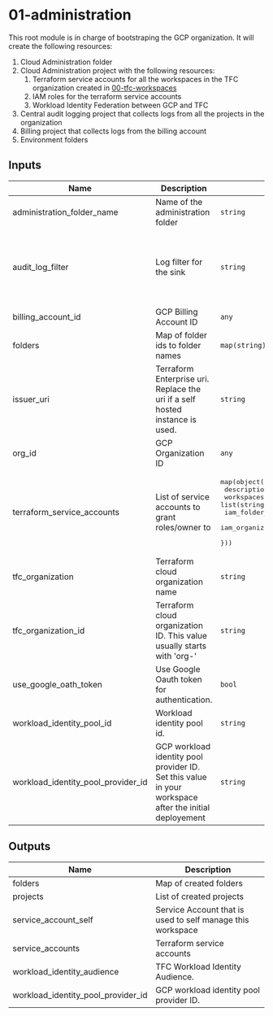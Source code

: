 # 01-administration
This root module is in charge of bootstraping the GCP organization. It will create the following resources:
1. Cloud Administration folder
2. Cloud Administration project with the following resources:
   1. Terraform service accounts for all the workspaces in the TFC organization created in [00-tfc-workspaces](../00-tfc-workspaces)
   2. IAM roles for the terraform service accounts
   3. Workload Identity Federation between GCP and TFC
3. Central audit logging project that collects logs from all the projects in the organization
4. Billing project that collects logs from the billing account
5. Environment folders

## Inputs

| Name | Description | Type | Default | Required |
|------|-------------|------|---------|:-----:|
| administration\_folder\_name | Name of the administration folder | `string` | `"Cloud administration"` | no |
| audit\_log\_filter | Log filter for the sink | `string` | `"    logName: /logs/cloudaudit.googleapis.com%2Factivity OR\n    logName: /logs/cloudaudit.googleapis.com%2Fsystem_event OR\n    logName: /logs/cloudaudit.googleapis.com%2Fdata_access OR\n    logName: /logs/compute.googleapis.com%2Fvpc_flows OR\n    logName: /logs/compute.googleapis.com%2Ffirewall OR\n    logName: /logs/cloudaudit.googleapis.com%2Faccess_transparency\n"` | no |
| billing\_account\_id | GCP Billing Account ID | `any` | n/a | yes |
| folders | Map of folder ids to folder names | `map(string)` | n/a | yes |
| issuer\_uri | Terraform Enterprise uri. Replace the uri if a self hosted instance is used. | `string` | `"https://app.terraform.io/"` | no |
| org\_id | GCP Organization ID | `any` | n/a | yes |
| terraform\_service\_accounts | List of service accounts to grant roles/owner to | <pre>map(object({<br>    description            = string<br>    workspaces             = list(string)<br>    iam_folder_roles       = optional(map(list(string)), {})<br>    iam_organization_roles = optional(list(string), [])<br>  }))<br></pre> | n/a | yes |
| tfc\_organization | Terraform cloud organization name | `string` | n/a | yes |
| tfc\_organization\_id | Terraform cloud organization ID. This value usually starts with 'org-' | `string` | n/a | yes |
| use\_google\_oath\_token | Use Google Oauth token for authentication. | `bool` | `true` | no |
| workload\_identity\_pool\_id | Workload identity pool id. | `string` | `"tfe-pool"` | no |
| workload\_identity\_pool\_provider\_id | GCP workload identity pool provider ID. Set this value in your workspace after the initial deployement | `string` | `""` | no |

## Outputs

| Name | Description |
|------|-------------|
| folders | Map of created folders |
| projects | List of created projects |
| service\_account\_self | Service Account that is used to self manage this workspace |
| service\_accounts | Terraform service accounts |
| workload\_identity\_audience | TFC Workload Identity Audience. |
| workload\_identity\_pool\_provider\_id | GCP workload identity pool provider ID. |